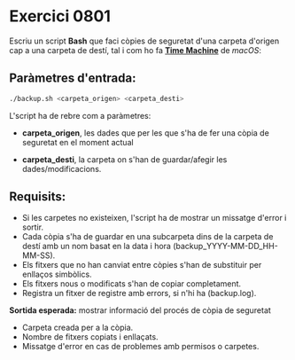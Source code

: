 # Exercici 0801

Escriu un script **Bash** que faci còpies de seguretat d'una carpeta d'origen cap a una carpeta de destí, tal i com ho fa **[Time Machine](https://en.wikipedia.org/wiki/Time_Machine_%28macOS%29)** de *macOS*:

## Paràmetres d'entrada:

```bash
./backup.sh <carpeta_origen> <carpeta_desti>
```

L'script ha de rebre com a paràmetres:

- **carpeta_origen**, les dades que per les que s'ha de fer una còpia de seguretat en el moment actual

- **carpeta_desti**, la carpeta on s'han de guardar/afegir les dades/modificacions.

## Requisits:

- Si les carpetes no existeixen, l'script ha de mostrar un missatge d'error i sortir.
- Cada còpia s'ha de guardar en una subcarpeta dins de la carpeta de destí amb un nom basat en la data i hora (backup_YYYY-MM-DD_HH-MM-SS).
- Els fitxers que no han canviat entre còpies s'han de substituir per enllaços simbòlics.
- Els fitxers nous o modificats s'han de copiar completament.
- Registra un fitxer de registre amb errors, si n'hi ha (backup.log).

**Sortida esperada:** mostrar informació del procés de còpia de seguretat

- Carpeta creada per a la còpia.
- Nombre de fitxers copiats i enllaçats.
- Missatge d'error en cas de problemes amb permisos o carpetes.
